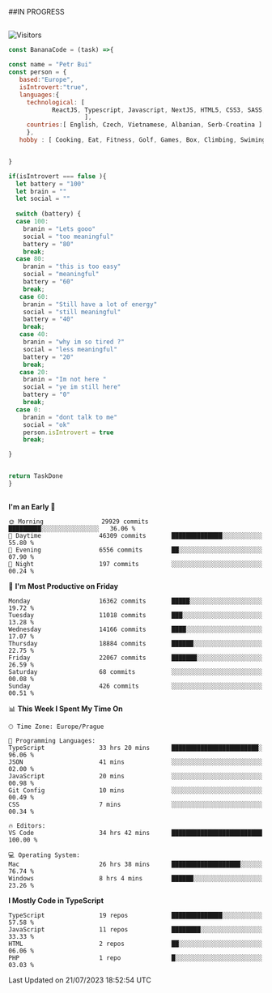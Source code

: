 ##IN PROGRESS
##
![Visitors](https://komarev.com/ghpvc/?username=petrbui&style=for-the-badge&label=Visitors+👀)
```Javascript
const BananaCode = (task) =>{

const name = "Petr Bui"
const person = {
   based:"Europe",
   isIntrovert:"true",
   languages:{
     technological: [ 
            ReactJS, Typescript, Javascript, NextJS, HTML5, CSS3, SASS, Redux, Node, Storybook, Styled-Component
                     ],
     countries:[ English, Czech, Vietnamese, Albanian, Serb-Croatina ]
     },
   hobby : [ Cooking, Eat, Fitness, Golf, Games, Box, Climbing, Swiming],


}

if(isIntrovert === false ){
  let battery = "100"
  let brain = ""
  let social = ""
  
  switch (battery) {
  case 100:
    branin = "Lets gooo"
    social = "too meaningful"
    battery = "80"
    break;
  case 80:
    branin = "this is too easy"
    social = "meaningful"
    battery = "60"
    break;
   case 60:
    branin = "Still have a lot of energy"
    social = "still meaningful"
    battery = "40"
    break;
   case 40:
    branin = "why im so tired ?"
    social = "less meaningful"
    battery = "20"
    break;
   case 20:
    branin = "Im not here "
    social = "ye im still here"
    battery = "0"
    break;
  case 0:
    branin = "dont talk to me"
    social = "ok"
    person.isIntrovert = true
    break;

}


return TaskDone
}
```



##
<!--
[![My GitHub stats](https://github-readme-stats.vercel.app/api?username=petrbui&theme=github_dark)](https://github.com/anuraghazra/github-readme-stats)

[![My wakatime stats](https://github-readme-stats.vercel.app/api/wakatime?username=petrbui&theme=github_dark)](https://github.com/anuraghazra/github-readme-stats)
-->
<!--START_SECTION:waka-->
**I'm an Early 🐤** 

```text
🌞 Morning                29929 commits       █████████░░░░░░░░░░░░░░░░   36.06 % 
🌆 Daytime                46309 commits       ██████████████░░░░░░░░░░░   55.80 % 
🌃 Evening                6556 commits        ██░░░░░░░░░░░░░░░░░░░░░░░   07.90 % 
🌙 Night                  197 commits         ░░░░░░░░░░░░░░░░░░░░░░░░░   00.24 % 
```
📅 **I'm Most Productive on Friday** 

```text
Monday                   16362 commits       █████░░░░░░░░░░░░░░░░░░░░   19.72 % 
Tuesday                  11018 commits       ███░░░░░░░░░░░░░░░░░░░░░░   13.28 % 
Wednesday                14166 commits       ████░░░░░░░░░░░░░░░░░░░░░   17.07 % 
Thursday                 18884 commits       ██████░░░░░░░░░░░░░░░░░░░   22.75 % 
Friday                   22067 commits       ███████░░░░░░░░░░░░░░░░░░   26.59 % 
Saturday                 68 commits          ░░░░░░░░░░░░░░░░░░░░░░░░░   00.08 % 
Sunday                   426 commits         ░░░░░░░░░░░░░░░░░░░░░░░░░   00.51 % 
```


📊 **This Week I Spent My Time On** 

```text
🕑︎ Time Zone: Europe/Prague

💬 Programming Languages: 
TypeScript               33 hrs 20 mins      ████████████████████████░   96.06 % 
JSON                     41 mins             ░░░░░░░░░░░░░░░░░░░░░░░░░   02.00 % 
JavaScript               20 mins             ░░░░░░░░░░░░░░░░░░░░░░░░░   00.98 % 
Git Config               10 mins             ░░░░░░░░░░░░░░░░░░░░░░░░░   00.49 % 
CSS                      7 mins              ░░░░░░░░░░░░░░░░░░░░░░░░░   00.34 % 

🔥 Editors: 
VS Code                  34 hrs 42 mins      █████████████████████████   100.00 % 

💻 Operating System: 
Mac                      26 hrs 38 mins      ███████████████████░░░░░░   76.74 % 
Windows                  8 hrs 4 mins        ██████░░░░░░░░░░░░░░░░░░░   23.26 % 
```

**I Mostly Code in TypeScript** 

```text
TypeScript               19 repos            ██████████████░░░░░░░░░░░   57.58 % 
JavaScript               11 repos            ████████░░░░░░░░░░░░░░░░░   33.33 % 
HTML                     2 repos             ██░░░░░░░░░░░░░░░░░░░░░░░   06.06 % 
PHP                      1 repo              █░░░░░░░░░░░░░░░░░░░░░░░░   03.03 % 
```




 Last Updated on 21/07/2023 18:52:54 UTC
<!--END_SECTION:waka-->
